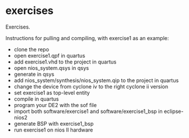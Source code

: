 # exercises
Exercises.

Instructions for pulling and compiling, with exercise1 as an example:
- clone the repo
- open exercise1.qpf in quartus
- add exercise1.vhd to the project in quartus
- open nios_system.qsys in qsys
- generate in qsys
- add nios_system/synthesis/nios_system.qip to the project in quartus
- change the device from cyclone iv to the right cyclone ii version
- set exercise1 as top-level entity
- compile in quartus
- program your DE2 with the sof file
- import both software/exercise1 and software/exercise1_bsp in eclipse-nios2
- generate BSP with exercise1_bsp
- run exercise1 on nios II hardware